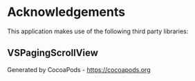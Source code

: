 # Acknowledgements
This application makes use of the following third party libraries:

## VSPagingScrollView


Generated by CocoaPods - https://cocoapods.org
